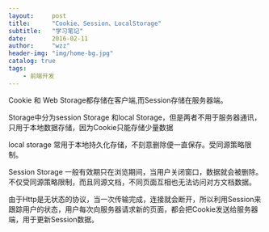 ```yaml
---
layout:     post
title:      "Cookie、Session、LocalStorage"
subtitle:   "学习笔记"
date:       2016-02-11
author:     "wzz"
header-img: "img/home-bg.jpg"
catalog: true
tags:
    - 前端开发
---
```


Cookie 和 Web Storage都存储在客户端,而Session存储在服务器端。

Storage中分为session Storage 和local Storage，但是两者不用于服务器通讯，只用于本地数据存储，因为Cookie只能存储少量数据

local storage 常用于本地持久化存储，不刻意删除便一直保存。受同源策略限制。

Session Storage 一般有效期只在浏览期间，当用户关闭窗口，数据就会被删除。不仅受同源策略限制，而且同源文档，不同页面互相也无法访问对方文档数据。

由于Http是无状态的协议，当一次传输完成，连接就会断开，所以利用Session来跟踪用户的状态，用户每次向服务器请求新的页面，都会把Cookie发送给服务器端，用于更新Session数据。
